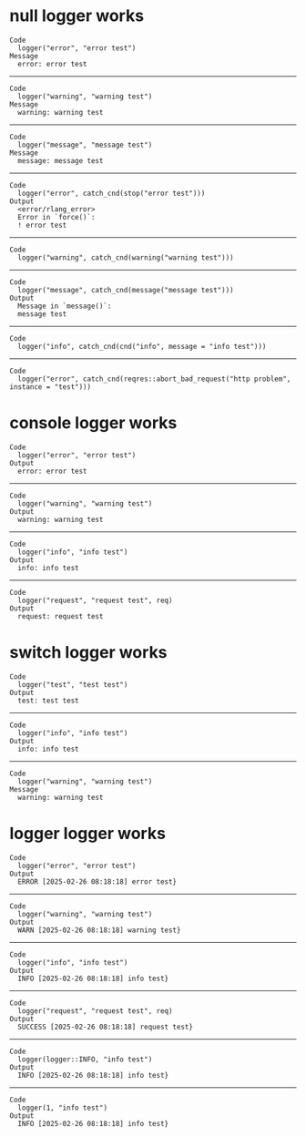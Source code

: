 # null logger works

    Code
      logger("error", "error test")
    Message
      error: error test

---

    Code
      logger("warning", "warning test")
    Message
      warning: warning test

---

    Code
      logger("message", "message test")
    Message
      message: message test

---

    Code
      logger("error", catch_cnd(stop("error test")))
    Output
      <error/rlang_error>
      Error in `force()`:
      ! error test

---

    Code
      logger("warning", catch_cnd(warning("warning test")))

---

    Code
      logger("message", catch_cnd(message("message test")))
    Output
      Message in `message()`:
      message test

---

    Code
      logger("info", catch_cnd(cnd("info", message = "info test")))

---

    Code
      logger("error", catch_cnd(reqres::abort_bad_request("http problem", instance = "test")))

# console logger works

    Code
      logger("error", "error test")
    Output
      error: error test

---

    Code
      logger("warning", "warning test")
    Output
      warning: warning test

---

    Code
      logger("info", "info test")
    Output
      info: info test

---

    Code
      logger("request", "request test", req)
    Output
      request: request test

# switch logger works

    Code
      logger("test", "test test")
    Output
      test: test test

---

    Code
      logger("info", "info test")
    Output
      info: info test

---

    Code
      logger("warning", "warning test")
    Message
      warning: warning test

# logger logger works

    Code
      logger("error", "error test")
    Output
      ERROR [2025-02-26 08:18:18] error test}

---

    Code
      logger("warning", "warning test")
    Output
      WARN [2025-02-26 08:18:18] warning test}

---

    Code
      logger("info", "info test")
    Output
      INFO [2025-02-26 08:18:18] info test}

---

    Code
      logger("request", "request test", req)
    Output
      SUCCESS [2025-02-26 08:18:18] request test}

---

    Code
      logger(logger::INFO, "info test")
    Output
      INFO [2025-02-26 08:18:18] info test}

---

    Code
      logger(1, "info test")
    Output
      INFO [2025-02-26 08:18:18] info test}

